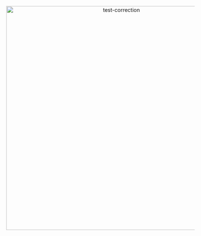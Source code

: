 <p align="center">
    <img src="https://banners.beyondco.de/Test%20Correction.png?theme=light&packageManager=&packageName=by+Tom+Benevides&pattern=architect&style=style_1&description=a+software+to+auto+correct+tests&md=1&showWatermark=0&fontSize=100px&images=document-text" width="600" alt="test-correction">
</p>
